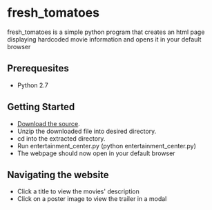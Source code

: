 # fresh_tomatoes

fresh_tomatoes is a simple python program that creates an html page displaying hardcoded movie information and opens it in your default browser


## Prerequesites
- Python 2.7

## Getting Started

- [Download the source](https://github.com/jrl589/fresh_tomatoes/archive/master.zip).
- Unzip the downloaded file into desired directory.
- cd into the extracted directory.
- Run entertainment_center.py (python entertainment_center.py)
- The webpage should now open in your default browser

## Navigating the website

- Click a title to view the movies' description
- Click on a poster image to view the trailer in a modal

